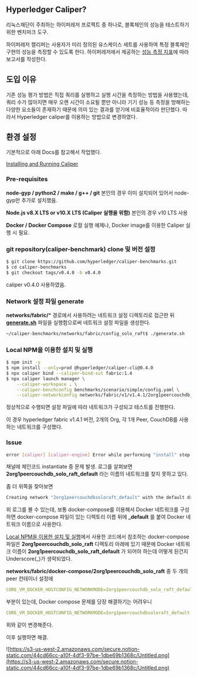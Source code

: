 ## Hyperledger Caliper?

리눅스재단이 주최하는 하이퍼레저 프로젝트 중 하나로, 블록체인의 성능을 테스트하기 위한 벤치마크 도구.

하이퍼레저 캘리퍼는 사용자가 미리 정의된 유스케이스 세트를 사용하여 특정 블록체인 구현의 성능을 측정할 수 있도록 한다. 하이퍼레저에서 제공하는 [성능 측정 지표](https://www.notion.so/67120062244e4c4781b4f38af54341a2)에 따라 보고서를 작성한다.

## 도입 이유

기존 성능 평가 방법은 직접 쿼리를 실행하고 실행 시간을 측정하는 방법을 사용했는데, 쿼리 수가 많아지면 매우 오랜 시간이 소요될 뿐만 아니라 기기 성능 등 측정을 방해하는 다양한 요소들이 존재하기 때문에 의미 있는 결과를 얻기에 비효율적이라 판단했다. 따라서 Hyperledger caliper를 이용하는 방법으로 변경하였다.

## 환경 설정

기본적으로 아래 Docs를 참고해서 작업했다.

[Installing and Running Caliper](https://hyperledger.github.io/caliper/v0.4.2/installing-caliper/)

### Pre-requisites

**node-gyp / python2 / make / g++ / git**
본인의 경우 이미 설치되어 있어서 node-gyp만 추가로 설치했음.

**Node.js v8.X LTS or v10.X LTS (Caliper 실행을 위함)**
본인의 경우 v10 LTS 사용

**Docker / Docker Compose**
로컬 실행 예제나, Docker image를 이용한 Caliper 실행 시 필요.

### git repository(caliper-benchmark) clone 및 버전 설정

```bash
$ git clone https://github.com/hyperledger/caliper-benchmarks.git
$ cd caliper-benchmarks
$ git checkout tags/v0.4.0 -b v0.4.0
```

caliper v0.4.0 사용하였음.

### Network 설정 파일 generate

**networks/fabric/*** 경로에서 사용하려는 네트워크 설정 디렉토리로 접근한 뒤 **[generate.sh](http://generate.sh)** 파일을 실행함으로써 네트워크 설정 파일을 생성한다.

```bash
~/caliper-benchmarks/networks/fabric/config_solo_raft$ ./generate.sh
```

### Local NPM을 이용한 설치 및 실행

```bash
$ npm init -y
$ npm install --only=prod @hyperledger/caliper-cli@0.4.0
$ npx caliper bind --caliper-bind-sut fabric:1.4
$ npx caliper launch manager \
	--caliper-workspace . \
	--caliper-benchconfig benchmarks/scenario/simple/config.yaml \
	--caliper-networkconfig networks/fabric/v1/v1.4.1/2org1peercouchdb_raft/fabric-go-tls-solo.yaml
```

정상적으로 수행되면 설정 파일에 따라 네트워크가 구성되고 테스트를 진행한다.

이 경우 hyperledger fabric v1.4.1 버전, 2개의 Org, 각 1개 Peer, CouchDB를 사용하는 네트워크를 구성했다.

### Issue

```bash
error [caliper] [caliper-engine] Error while performing "install" step: Error: Invalid endorsement for marbles@v0 in mychannel from peer0.org1.example.com: error starting container: error starting container: API error (404): network 2org1peercouchdb_solo_raft_default not found
```

채널에 체인코드 instantiate 중 문제 발생.
로그를 살펴보면 **2org1peercouchdb_solo_raft_default** 라는 이름의 네트워크를 찾지 못하고 있다.

좀 더 위쪽을 찾아보면

```bash
Creating network "2org1peercouchdbsoloraft_default" with the default driver
```

위 로그를 볼 수 있는데, 보통 docker-compose를 이용해서 Docker 네트워크를 구성하면 docker-compose 파일이 있는 디렉토리 이름 뒤에 **_default** 를 붙여 Docker 네트워크 이름으로 사용한다. 

[Local NPM을 이용한 설치 및 실행](https://www.notion.so/67120062244e4c4781b4f38af54341a2)에서 사용한 코드에서 참조하는 docker-compose 파일은 **2org1peercouchdb_solo_raft** 디렉토리 아래에 있기 때문에 Docker 네트워크 이름이 **2org1peercouchdb_solo_raft_default** 가 되어야 하는데 어떻게 된건지 Underscore(_)가 생략되었다.

**networks/fabric/docker-compose/2org1peercouchdb_solo_raft** 중 두 개의 peer 컨테이너 설정에

```yaml
CORE_VM_DOCKER_HOSTCONFIG_NETWORKMODE=2org1peercouchdb_solo_raft_default
```

부분이 있는데, Docker compose 문제를 당장 해결하기는 어려우니

```yaml
CORE_VM_DOCKER_HOSTCONFIG_NETWORKMODE=2org1peercouchdbsoloraft_default
```

위와 같이 변경해준다.

이후 실행하면 해결.

![https://s3-us-west-2.amazonaws.com/secure.notion-static.com/44cd66cc-a10f-4df3-97be-1dbe69b1368c/Untitled.png](https://s3-us-west-2.amazonaws.com/secure.notion-static.com/44cd66cc-a10f-4df3-97be-1dbe69b1368c/Untitled.png)